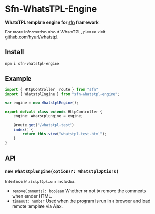 # Sfn-WhatsTPL-Engine

**WhatsTPL template engine for [sfn](https://github.com/hyurl/sfn) framework.**

For more information about WhatsTPL, please visit 
[github.com/hyurl/whatstpl](https://github.com/hyurl/whatstpl).

## Install

```sh
npm i sfn-whatstpl-engine
```

## Example

```typescript
import { HttpController, route } from "sfn";
import { WhatstplEngine } from "sfn-whatstpl-engine";

var engine = new WhatstplEngine();

export default class extends HttpController {
    engine: WhatstplEngine = engine;

    @route.get("/whatstpl-test")
    index() {
        return this.view("whatstpl-test.html");
    }
}
```

## API

### `new WhatstplEngine(options?: WhatstplOptions)`

Interface `WhatstplOptions` includes:

- `removeComments?: boolean` Whether or not to remove the comments when ernder
    HTML.
- `timeout: number` Used when the program is run in a browser and load remote 
    template via Ajax.